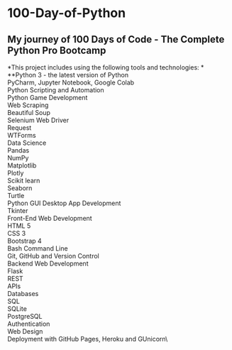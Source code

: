 # 100-Day-of-Python

## My journey of 100 Days of Code - The Complete Python Pro Bootcamp 
*This project includes using the following tools and technologies: *
**Python 3 - the latest version of Python\
PyCharm, Jupyter Notebook, Google Colab \
Python Scripting and Automation\
Python Game Development\
Web Scraping\
Beautiful Soup\
Selenium Web Driver\
Request\
WTForms\
Data Science\
Pandas\
NumPy\
Matplotlib\
Plotly\
Scikit learn\
Seaborn\
Turtle\
Python GUI Desktop App Development\
Tkinter\
Front-End Web Development\
HTML 5\
CSS 3\
Bootstrap 4\
Bash Command Line\
Git, GitHub and Version Control\
Backend Web Development\
Flask\
REST\
APIs\
Databases\
SQL\
SQLite\
PostgreSQL\
Authentication\
Web Design\
Deployment with GitHub Pages, Heroku and GUnicorn\

